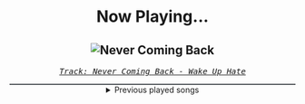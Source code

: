 <div align="center"> 
<h1>Now Playing...</h1>

![Never Coming Back](https://i.scdn.co/image/ab67616d00001e02f601c9f3e4698bde6a1be82a)
--
_<samp><a href="https://open.spotify.com/track/7JMHeUKo7EQgYIbp9m3671">Track: Never Coming Back - Wake Up Hate</a></samp>_

<div style="border: 1px #4B5054 solid"></div>
<details>
  <summary>
    Previous played songs
  </summary>
  <table>
    <thead>
      <tr>
        <th>
          Artist
        </th>
        <th>
          Song
        </th>
        <th>
          Link
        </th>
      </tr>
    </thead>
    <tbody>
      <tr><td>Wake Up Hate</td><td>Never Coming Back</td><td><a href="https://open.spotify.com/track/7JMHeUKo7EQgYIbp9m3671">https://open.spotify.com/track/7JMHeUKo7EQgYIbp9m3671</a></td></tr><tr><td>Anbu Monastir</td><td>Dattebayo</td><td><a href="https://open.spotify.com/track/0fVgS14RhyOpQ5oGuoHbE0">https://open.spotify.com/track/0fVgS14RhyOpQ5oGuoHbE0</a></td></tr><tr><td>ENMA</td><td>Trommeln der Befreiung</td><td><a href="https://open.spotify.com/track/41tGPvL8KmkThV57zCKLW7">https://open.spotify.com/track/41tGPvL8KmkThV57zCKLW7</a></td></tr><tr><td>ENMA</td><td>Trommeln der Befreiung</td><td><a href="https://open.spotify.com/track/41tGPvL8KmkThV57zCKLW7">https://open.spotify.com/track/41tGPvL8KmkThV57zCKLW7</a></td></tr><tr><td>Anbu Monastir</td><td>Hokage Cypher</td><td><a href="https://open.spotify.com/track/5hGU5YvNezwlFFLUg8VKtG">https://open.spotify.com/track/5hGU5YvNezwlFFLUg8VKtG</a></td></tr><tr><td>ENMA</td><td>Königschakra</td><td><a href="https://open.spotify.com/track/1aMZNULT5x5EHC1tceVcX4">https://open.spotify.com/track/1aMZNULT5x5EHC1tceVcX4</a></td></tr><tr><td>ENMA</td><td>Badass</td><td><a href="https://open.spotify.com/track/0BcHvWdmrknSxmZxt5diht">https://open.spotify.com/track/0BcHvWdmrknSxmZxt5diht</a></td></tr><tr><td>Animetrix</td><td>Episch</td><td><a href="https://open.spotify.com/track/0BEq9q3XmPd4N8RRHwhi3L">https://open.spotify.com/track/0BEq9q3XmPd4N8RRHwhi3L</a></td></tr><tr><td>Anbu Monastir</td><td>Madara Uchiha Origin</td><td><a href="https://open.spotify.com/track/3otEUEkrLWszdsW8Ppi7In">https://open.spotify.com/track/3otEUEkrLWszdsW8Ppi7In</a></td></tr><tr><td>Anbu Monastir</td><td>Akatsuki Cypher</td><td><a href="https://open.spotify.com/track/7AV11Hq9Z1mF5RPR9Ikpw6">https://open.spotify.com/track/7AV11Hq9Z1mF5RPR9Ikpw6</a></td></tr><tr><td>ENMA</td><td>9 Schwertscheiden</td><td><a href="https://open.spotify.com/track/1aXNdmw4aJ1zlctiTjV1iC">https://open.spotify.com/track/1aXNdmw4aJ1zlctiTjV1iC</a></td></tr><tr><td>Anbu Monastir</td><td>Dattebayo</td><td><a href="https://open.spotify.com/track/0fVgS14RhyOpQ5oGuoHbE0">https://open.spotify.com/track/0fVgS14RhyOpQ5oGuoHbE0</a></td></tr><tr><td>ENMA</td><td>Trommeln der Befreiung</td><td><a href="https://open.spotify.com/track/41tGPvL8KmkThV57zCKLW7">https://open.spotify.com/track/41tGPvL8KmkThV57zCKLW7</a></td></tr><tr><td>Tom Cardy</td><td>H.Y.C.Y.BH</td><td><a href="https://open.spotify.com/track/0yNZ63pUbmxX0xYzZEQr2j">https://open.spotify.com/track/0yNZ63pUbmxX0xYzZEQr2j</a></td></tr><tr><td>Tom Cardy</td><td>H.S</td><td><a href="https://open.spotify.com/track/130XZ5bHECnpHvUeUkEPlg">https://open.spotify.com/track/130XZ5bHECnpHvUeUkEPlg</a></td></tr><tr><td>Motionless In White</td><td>Slaughterhouse (feat. Bryan Garris)</td><td><a href="https://open.spotify.com/track/2ClgEn1FZxchrqRZ04JZzj">https://open.spotify.com/track/2ClgEn1FZxchrqRZ04JZzj</a></td></tr><tr><td>Motionless In White</td><td>Slaughterhouse (feat. Bryan Garris)</td><td><a href="https://open.spotify.com/track/2ClgEn1FZxchrqRZ04JZzj">https://open.spotify.com/track/2ClgEn1FZxchrqRZ04JZzj</a></td></tr><tr><td>Motionless In White</td><td>Headache</td><td><a href="https://open.spotify.com/track/1zVuDtGYWtwg2Id64zrL2K">https://open.spotify.com/track/1zVuDtGYWtwg2Id64zrL2K</a></td></tr><tr><td>Motionless In White</td><td>Masterpiece</td><td><a href="https://open.spotify.com/track/3c9kVsKF68xMzlS0NikVn3">https://open.spotify.com/track/3c9kVsKF68xMzlS0NikVn3</a></td></tr><tr><td>Motionless In White</td><td>Thoughts & Prayers</td><td><a href="https://open.spotify.com/track/0y0v0SDevDcGW5rsDElup3">https://open.spotify.com/track/0y0v0SDevDcGW5rsDElup3</a></td></tr>
    </tbody>
  </table>
</details>

</div>
